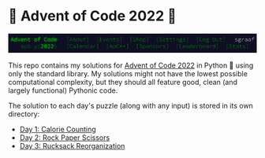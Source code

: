 # 🎄 Advent of Code 2022 🌟

![Advent of Code Header Screenshot](./img/header.png)

This repo contains my solutions for [Advent of Code 2022](https://adventofcode.com/2022/) in Python 🐍 using only the standard library. My solutions might not have the lowest possible computational complexity, but they should all feature good, clean (and largely functional) Pythonic code.

The solution to each day's puzzle (along with any input) is stored in its own directory:

-   [Day 1: Calorie Counting](./day01)
-   [Day 2: Rock Paper Scissors](./day02)
-   [Day 3: Rucksack Reorganization](./day03)
